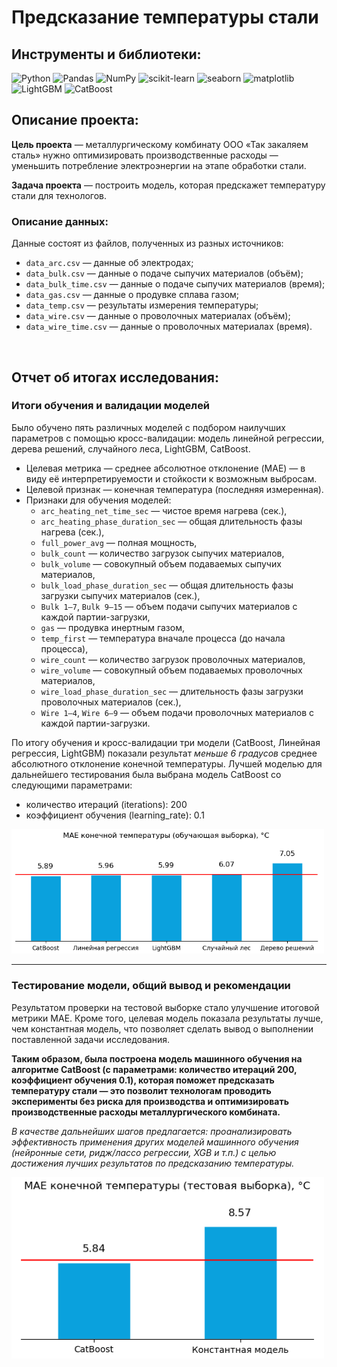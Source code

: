 # Предсказание температуры стали

## Инструменты и библиотеки:
![Python](https://img.shields.io/badge/-Python-white?style=flat&logo=python)
![Pandas](https://img.shields.io/badge/-Pandas-white?style=flat&logo=pandas&logoColor=130754)
![NumPy](https://img.shields.io/badge/-NumPy-white?style=flat&logo=NumPy&logoColor=3366C5)
![scikit-learn](https://img.shields.io/badge/-scikit-white?style=flat&logo=scikit-learn)
![seaborn](https://img.shields.io/badge/-seaborn-white?style=flat&logo=seaborn)
![matplotlib](https://img.shields.io/badge/-matplotlib-white?style=flat&logo=matplotlib)
![LightGBM](https://img.shields.io/badge/-LightGBM-white?style=flat&logo=LightGBM)
![CatBoost](https://img.shields.io/badge/-CatBoost-white?style=flat&logo=CatBoost)
## Описание проекта:
**Цель проекта** — металлургическому комбинату ООО «Так закаляем сталь» нужно оптимизировать производственные расходы — уменьшить потребление электроэнергии на этапе обработки стали.

**Задача проекта** — построить модель, которая предскажет температуру стали для технологов.
### Описание данных: 

Данные состоят из файлов, полученных из разных источников:

- `data_arc.csv` — данные об электродах;
- `data_bulk.csv` — данные о подаче сыпучих материалов (объём);
- `data_bulk_time.csv` *—* данные о подаче сыпучих материалов (время);
- `data_gas.csv` — данные о продувке сплава газом;
- `data_temp.csv` — результаты измерения температуры;
- `data_wire.csv` — данные о проволочных материалах (объём);
- `data_wire_time.csv` — данные о проволочных материалах (время).
<br>

## Отчет об итогах исследования:
### Итоги обучения и валидации моделей

Было обучено пять различных моделей с подбором наилучших параметров с помощью кросс-валидации: модель линейной регрессии, дерева решений, случайного леса, LightGBM, CatBoost.      

* Целевая метрика — среднее абсолютное отклонение (MAE) — в виду её интерпретируемости и стойкости к возможным выбросам. 
* Целевой признак — конечная температура (последняя измеренная).
* Признаки для обучения моделей:    
  * `arc_heating_net_time_sec` — чистое время нагрева (сек.),    
  *  `arc_heating_phase_duration_sec` — общая длительность фазы нагрева (сек.),    
  *  `full_power_avg` — полная мощность,    
  *  `bulk_count` — количество загрузок сыпучих материалов,    
  *  `bulk_volume` — совокупный объем подаваемых сыпучих материалов,    
  *  `bulk_load_phase_duration_sec` — общая длительность фазы загрузки сыпучих материалов (сек.),    
  *  `Bulk 1—7`, `Bulk 9—15` —  объем подачи сыпучих материалов с каждой партии-загрузки,    
  *  `gas` — продувка инертным газом,    
  *  `temp_first` — температура вначале процесса (до начала процесса),    
  *  `wire_count` — количество загрузок проволочных материалов,    
  *  `wire_volume` — совокупный объем подаваемых проволочных материалов,    
  *  `wire_load_phase_duration_sec` — длительность фазы загрузки проволочных материалов (сек.),    
  *  `Wire 1—4`, `Wire 6—9` — объем подачи проволочных материалов с каждой партии-загрузки.     

По итогу обучения и кросс-валидации три модели (CatBoost, Линейная регрессия, LightGBM) показали результат *меньше 6 градусов* среднее абсолютного отклонение конечной температуры. Лучшей моделью для дальнейшего тестирования была выбрана модель CatBoost со следующими параметрами:
  * количество итераций (iterations): 200
  * коэффициент обучения (learning_rate): 0.1

<img src="image.png" width="500"/>

---
### Тестирование модели, общий вывод и рекомендации
    
Результатом проверки на тестовой выборке стало улучшение итоговой метрики MAE. Кроме того, целевая модель показала результаты лучше, чем константная модель, что позволяет сделать вывод о выполнении поставленной задачи исследования.    

**Таким образом, была построена модель машинного обучения на алгоритме CatBoost (с параметрами: количество итераций 200, коэффициент обучения 0.1), которая поможет предсказать температуру стали — это позволит технологам проводить эксперименты без риска для производства и оптимизировать производственные расходы металлургического комбината.**


*В качестве дальнейших шагов предлагается: проанализировать эффективность применения других моделей машинного обучения (нейронные сети, ридж/лассо регрессии, XGB и т.п.) с целью достижения лучших результатов по предсказанию температуры.*

<img src="image-3.png" width="500"/> 
